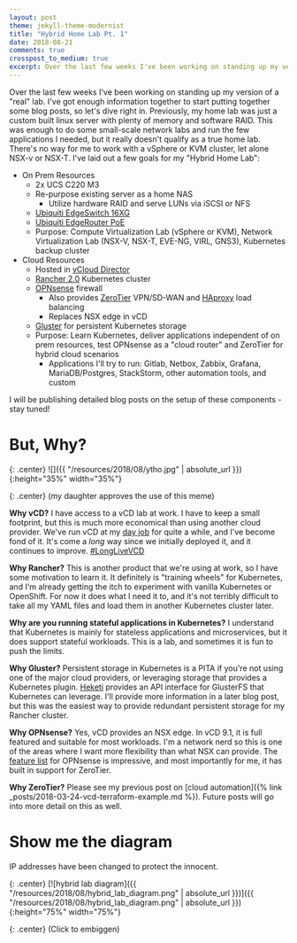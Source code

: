 ```yaml
---
layout: post
theme: jekyll-theme-modernist
title: "Hybrid Home Lab Pt. 1"
date: 2018-08-21
comments: true
crosspost_to_medium: true
excerpt: Over the last few weeks I've been working on standing up my version of a "real" lab. I've got enough information together to start putting together some blog posts, so let's dive right in.<p>
---
```


Over the last few weeks I've been working on standing up my version of a "real" lab. I've got enough information together to start putting together some blog posts, so let's dive right in. Previously, my home lab was just a custom built linux server with plenty of memory and software RAID. This was enough to do some small-scale network labs and run the few applications I needed, but it really doesn't qualify as a true home lab. There's no way for me to work with a vSphere or KVM cluster, let alone NSX-v or NSX-T. I've laid out a few goals for my "Hybrid Home Lab":

* On Prem Resources
  * 2x UCS C220 M3
  * Re-purpose existing server as a home NAS
    * Utilize hardware RAID and serve LUNs via iSCSI or NFS
  * [Ubiquiti EdgeSwitch 16XG](https://www.ubnt.com/edgemax/edgeswitch-16-xg/)
  * [Ubiquiti EdgeRouter PoE](https://www.ubnt.com/edgemax/edgerouter-poe/)
  * Purpose: Compute Virtualization Lab (vSphere or KVM), Network Virtualization Lab (NSX-V, NSX-T, EVE-NG, VIRL, GNS3), Kubernetes backup cluster
* Cloud Resources
   * Hosted in [vCloud Director](https://www.vmware.com/products/vcloud-director.html)
   * [Rancher 2.0](https://rancher.com/blog/2018/2018-05-01-rancher-ga-announcement-sheng-liang/) Kubernetes cluster
   * [OPNsense](https://opnsense.org) firewall
     * Also provides [ZeroTier](https://www.zerotier.com) VPN/SD-WAN and [HAproxy](https://haproxy.org) load balancing
     * Replaces NSX edge in vCD
   * [Gluster](https://www.gluster.org) for persistent Kubernetes storage
   * Purpose: Learn Kubernetes, deliver applications independent of on prem resources, test OPNsense as a "cloud router" and ZeroTier for hybrid cloud scenarios
     * Applications I'll try to run: Gitlab, Netbox, Zabbix, Grafana, MariaDB/Postgres, StackStorm, other automation tools, and custom

I will be publishing detailed blog posts on the setup of these components - stay tuned!

# But, Why?

{: .center}
![]({{ "/resources/2018/08/ytho.jpg" | absolute_url }}){:height="35%" width="35%"}

{: .center}
(my daughter approves the use of this meme)

**Why vCD?** I have access to a vCD lab at work. I have to keep a small footprint, but this is much more economical than using another cloud provider. We've run vCD at my [day job](https://thinksis.cmo) for quite a while, and I've become fond of it. It's come a _long_ way since we initially deployed it, and it continues to improve. [#LongLiveVCD](https://twitter.com/search?f=tweets&vertical=default&q=%23LongLiveVCD)

**Why Rancher?** This is another product that we're using at work, so I have some motivation to learn it. It definitely is "training wheels" for Kubernetes, and I'm already getting the itch to experiment with vanilla Kubernetes or OpenShift. For now it does what I need it to, and it's not terribly difficult to take all my YAML files and load them in another Kubernetes cluster later.

**Why are you running stateful applications in Kubernetes?** I understand that Kubernetes is mainly for stateless applications and microservices, but it does support stateful workloads. This is a lab, and sometimes it is fun to push the limits.

**Why Gluster?** Persistent storage in Kubernetes is a PITA if you're not using one of the major cloud providers, or leveraging storage that provides a Kubernetes plugin. [Heketi](https://github.com/heketi/heketi) provides an API interface for GlusterFS that Kubernetes can leverage. I'll provide more information in a later blog post, but this was the easiest way to provide redundant persistent storage for my Rancher cluster.

**Why OPNsense?** Yes, vCD provides an NSX edge. In vCD 9.1, it is full featured and suitable for most workloads. I'm a network nerd so this is one of the areas where I want more flexibility than what NSX can provide. The [feature list](https://opnsense.org/about/features/) for OPNsense is impressive, and most importantly for me, it has built in support for ZeroTier.

**Why ZeroTier?** Please see my previous post on [cloud automation]({% link _posts/2018-03-24-vcd-terraform-example.md %}). Future posts will go into more detail on this as well.

# Show me the diagram

IP addresses have been changed to protect the innocent.

{: .center}
[![hybrid lab diagram]({{ "/resources/2018/08/hybrid_lab_diagram.png" | absolute_url }})]({{ "/resources/2018/08/hybrid_lab_diagram.png" | absolute_url }}){:height="75%" width="75%"}

{: .center}
(Click to embiggen)
